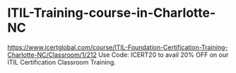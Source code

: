 # ITIL-Training-course-in-Charlotte-NC
https://www.icertglobal.com/course/ITIL-Foundation-Certification-Training-Charlotte-NC/Classroom/1/212       Use Code: ICERT20 to avail 20% OFF on our ITIL Certification Classroom Training.

